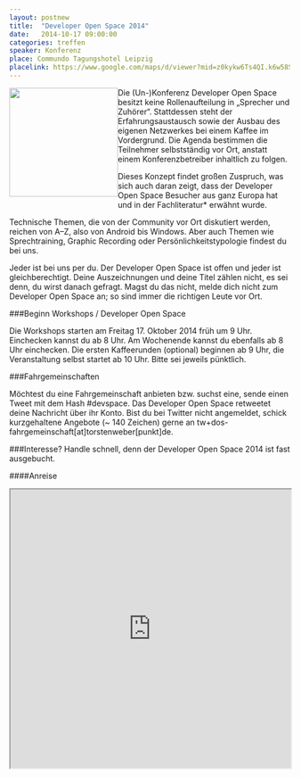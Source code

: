 ```yaml
---
layout: postnew
title:  "Developer Open Space 2014"
date:   2014-10-17 09:00:00
categories: treffen
speaker: Konferenz
place: Commundo Tagungshotel Leipzig
placelink: https://www.google.com/maps/d/viewer?mid=z0kykw6Ts4QI.k6w58SF9MlIA&msa=0&hl=de&ie=UTF8&t=m&spn=0.026811,0.100422
---
```

<img style=" margin: 0px 0px 10px 0px; display: inline; height:195px;float:left;" src="http://devopenspace.de/img/wahl-logo.png" />

Die (Un-)Konferenz Developer Open Space besitzt keine Rollenaufteilung in „Sprecher und Zuhörer“. Stattdessen steht der Erfahrungsaustausch sowie der Ausbau des eigenen Netzwerkes bei einem Kaffee im Vordergrund. Die Agenda bestimmen die Teilnehmer selbstständig vor Ort, anstatt einem Konferenzbetreiber inhaltlich zu folgen.

Dieses Konzept findet großen Zuspruch, was sich auch daran zeigt, dass der Developer Open Space Besucher aus ganz Europa hat und in der Fachliteratur* erwähnt wurde.

Technische Themen, die von der Community vor Ort diskutiert werden, reichen von A–Z, also von Android bis Windows. Aber auch Themen wie Sprechtraining, Graphic Recording oder Persönlichkeitstypologie findest du bei uns.

Jeder ist bei uns per du. Der Developer Open Space ist offen und jeder ist gleichberechtigt. Deine Auszeichnungen und deine Titel zählen nicht, es sei denn, du wirst danach gefragt. Magst du das nicht, melde dich nicht zum Developer Open Space an; so sind immer die richtigen Leute vor Ort.

###Beginn Workshops / Developer Open Space

Die Workshops starten am Freitag 17. Oktober 2014 früh um 9 Uhr. Einchecken kannst du ab 8 Uhr. Am Wochenende kannst du ebenfalls ab 8 Uhr einchecken. Die ersten Kaffeerunden (optional) beginnen ab 9 Uhr, die Veranstaltung selbst startet ab 10 Uhr. Bitte sei jeweils pünktlich.

###Fahrgemeinschaften

Möchtest du eine Fahrgemeinschaft anbieten bzw. suchst eine, sende einen Tweet mit dem Hash #devspace. Das Developer Open Space retweetet deine Nachricht über ihr Konto. Bist du bei Twitter nicht angemeldet, schick kurzgehaltene Angebote (~ 140 Zeichen) gerne an tw+dos-fahrgemeinschaft[at]torstenweber[punkt]de.

###Interesse? Handle schnell, denn der Developer Open Space 2014 ist fast ausgebucht.


####Anreise

<iframe src="https://www.google.com/maps/d/embed?mid=z0kykw6Ts4QI.k6w58SF9MlIA&hl=de" width="100%" height="500px" ></iframe>
